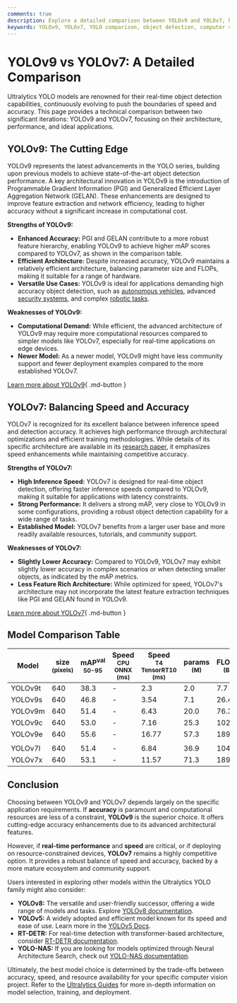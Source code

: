 ```yaml
---
comments: true
description: Explore a detailed comparison between YOLOv9 and YOLOv7, highlighting performance, architecture, and which model fits your object detection needs best.
keywords: YOLOv9, YOLOv7, YOLO comparison, object detection, computer vision, deep learning, AI models, Ultralytics, model performance, YOLO architecture
---
```


# YOLOv9 vs YOLOv7: A Detailed Comparison

Ultralytics YOLO models are renowned for their real-time object detection capabilities, continuously evolving to push the boundaries of speed and accuracy. This page provides a technical comparison between two significant iterations: YOLOv9 and YOLOv7, focusing on their architecture, performance, and ideal applications.

<script async src="https://cdn.jsdelivr.net/npm/chart.js@3.9.1/dist/chart.min.js"></script>
<script defer src="../../javascript/benchmark.js"></script>

<canvas id="modelComparisonChart" width="1024" height="400" active-models='["YOLOv9", "YOLOv7"]'></canvas>

## YOLOv9: The Cutting Edge

YOLOv9 represents the latest advancements in the YOLO series, building upon previous models to achieve state-of-the-art object detection performance. A key architectural innovation in YOLOv9 is the introduction of Programmable Gradient Information (PGI) and Generalized Efficient Layer Aggregation Network (GELAN). These enhancements are designed to improve feature extraction and network efficiency, leading to higher accuracy without a significant increase in computational cost.

**Strengths of YOLOv9:**

- **Enhanced Accuracy:** PGI and GELAN contribute to a more robust feature hierarchy, enabling YOLOv9 to achieve higher mAP scores compared to YOLOv7, as shown in the comparison table.
- **Efficient Architecture:** Despite increased accuracy, YOLOv9 maintains a relatively efficient architecture, balancing parameter size and FLOPs, making it suitable for a range of hardware.
- **Versatile Use Cases:** YOLOv9 is ideal for applications demanding high accuracy object detection, such as [autonomous vehicles](https://www.ultralytics.com/solutions/ai-in-self-driving), advanced [security systems](https://www.ultralytics.com/blog/security-alarm-system-projects-with-ultralytics-yolov8), and complex [robotic tasks](https://www.ultralytics.com/glossary/robotics).

**Weaknesses of YOLOv9:**

- **Computational Demand:** While efficient, the advanced architecture of YOLOv9 may require more computational resources compared to simpler models like YOLOv7, especially for real-time applications on edge devices.
- **Newer Model:** As a newer model, YOLOv9 might have less community support and fewer deployment examples compared to the more established YOLOv7.

[Learn more about YOLOv9](https://docs.ultralytics.com/models/yolov9/){ .md-button }

## YOLOv7: Balancing Speed and Accuracy

YOLOv7 is recognized for its excellent balance between inference speed and detection accuracy. It achieves high performance through architectural optimizations and efficient training methodologies. While details of its specific architecture are available in its [research paper](https://arxiv.org/abs/2207.02696), it emphasizes speed enhancements while maintaining competitive accuracy.

**Strengths of YOLOv7:**

- **High Inference Speed:** YOLOv7 is designed for real-time object detection, offering faster inference speeds compared to YOLOv9, making it suitable for applications with latency constraints.
- **Strong Performance:** It delivers a strong mAP, very close to YOLOv9 in some configurations, providing a robust object detection capability for a wide range of tasks.
- **Established Model:** YOLOv7 benefits from a larger user base and more readily available resources, tutorials, and community support.

**Weaknesses of YOLOv7:**

- **Slightly Lower Accuracy:** Compared to YOLOv9, YOLOv7 may exhibit slightly lower accuracy in complex scenarios or when detecting smaller objects, as indicated by the mAP metrics.
- **Less Feature Rich Architecture:** While optimized for speed, YOLOv7's architecture may not incorporate the latest feature extraction techniques like PGI and GELAN found in YOLOv9.

[Learn more about YOLOv7](https://docs.ultralytics.com/models/yolov7/){ .md-button }

## Model Comparison Table

| Model   | size<br><sup>(pixels) | mAP<sup>val<br>50-95 | Speed<br><sup>CPU ONNX<br>(ms) | Speed<br><sup>T4 TensorRT10<br>(ms) | params<br><sup>(M) | FLOPs<br><sup>(B) |
| ------- | --------------------- | -------------------- | ------------------------------ | ----------------------------------- | ------------------ | ----------------- |
| YOLOv9t | 640                   | 38.3                 | -                              | 2.3                                 | 2.0                | 7.7               |
| YOLOv9s | 640                   | 46.8                 | -                              | 3.54                                | 7.1                | 26.4              |
| YOLOv9m | 640                   | 51.4                 | -                              | 6.43                                | 20.0               | 76.3              |
| YOLOv9c | 640                   | 53.0                 | -                              | 7.16                                | 25.3               | 102.1             |
| YOLOv9e | 640                   | 55.6                 | -                              | 16.77                               | 57.3               | 189.0             |
|         |                       |                      |                                |                                     |                    |                   |
| YOLOv7l | 640                   | 51.4                 | -                              | 6.84                                | 36.9               | 104.7             |
| YOLOv7x | 640                   | 53.1                 | -                              | 11.57                               | 71.3               | 189.9             |

## Conclusion

Choosing between YOLOv9 and YOLOv7 depends largely on the specific application requirements. If **accuracy** is paramount and computational resources are less of a constraint, **YOLOv9** is the superior choice. It offers cutting-edge accuracy enhancements due to its advanced architectural features.

However, if **real-time performance** and **speed** are critical, or if deploying on resource-constrained devices, **YOLOv7** remains a highly competitive option. It provides a robust balance of speed and accuracy, backed by a more mature ecosystem and community support.

Users interested in exploring other models within the Ultralytics YOLO family might also consider:

- **YOLOv8:** The versatile and user-friendly successor, offering a wide range of models and tasks. Explore [YOLOv8 documentation](https://docs.ultralytics.com/models/yolov8/).
- **YOLOv5:** A widely adopted and efficient model known for its speed and ease of use. Learn more in the [YOLOv5 Docs](https://docs.ultralytics.com/models/yolov5/).
- **RT-DETR:** For real-time detection with transformer-based architecture, consider [RT-DETR documentation](https://docs.ultralytics.com/models/rtdetr/).
- **YOLO-NAS:** If you are looking for models optimized through Neural Architecture Search, check out [YOLO-NAS documentation](https://docs.ultralytics.com/models/yolo-nas/).

Ultimately, the best model choice is determined by the trade-offs between accuracy, speed, and resource availability for your specific computer vision project. Refer to the [Ultralytics Guides](https://docs.ultralytics.com/guides/) for more in-depth information on model selection, training, and deployment.